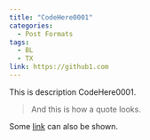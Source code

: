 ```yaml
---
title: "CodeHere0001"
categories:
  - Post Formats
tags:
  - BL
  - TX
link: https://github1.com
---
```


This is description CodeHere0001.

> And this is how a quote looks.

Some [link](#) can also be shown.